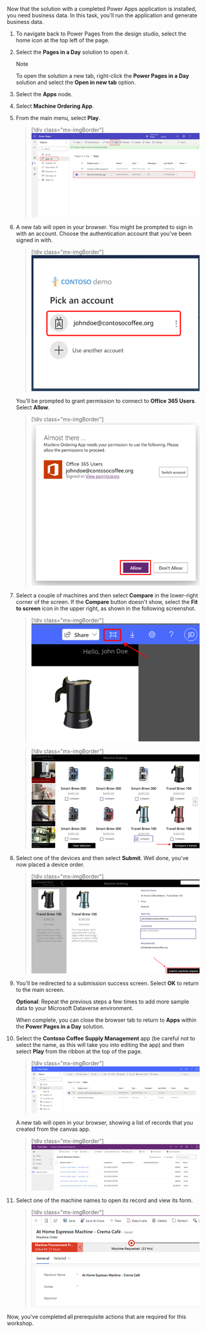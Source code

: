 Now that the solution with a completed Power Apps application is installed, you need business data. In this task, you'll run the application and generate business data.

1. To navigate back to Power Pages from the design studio, select the home icon at the top left of the page. 

1. Select the **Pages in a Day** solution to open it. 

   > [!NOTE]
   > To open the solution a new tab, right-click the **Power Pages in a Day** solution and select the **Open in new tab** option.

1. Select the **Apps** node.

1. Select **Machine Ordering App**.

1. From the main menu, select **Play**.

   > [!div class="mx-imgBorder"]
   > [![Screenshot of the Objects area in Power Pages, with Apps selected and focus on the Machine Ordering App and the Play button.](../media/play.png)](../media/play.png#lightbox)

1. A new tab will open in your browser. You might be prompted to sign in with an account. Choose the authentication account that you've been signed in with.

   > [!div class="mx-imgBorder"]
   > [![Screenshot of the Microsoft Pick an account prompt.](../media/account.png)](../media/account.png#lightbox)

   You'll be prompted to grant permission to connect to **Office 365 Users**. Select **Allow**.

   > [!div class="mx-imgBorder"]
   > [![Screenshot of the Almost there screen with focus on the Allow button.](../media/allow.png)](../media/allow.png#lightbox)

1. Select a couple of machines and then select **Compare** in the lower-right corner of the screen. If the **Compare** button doesn't show, select the **Fit to screen** icon in the upper right, as shown in the following screenshot.

   > [!div class="mx-imgBorder"]
   > [![Screenshot of the Fit to screen icon in the upper-right corner.](../media/fit-screen.png)](../media/fit-screen.png#lightbox)

   > [!div class="mx-imgBorder"]
   > [![Screenshot of the Machine Ordering screen with two items selected and focus on the Compare 2 items button.](../media/compare.png)](../media/compare.png#lightbox)

1. Select one of the devices and then select **Submit**. Well done, you've now placed a device order.

   > [!div class="mx-imgBorder"]
   > [![Screenshot of Machine Ordering with one item selected and focus on the Submit machine request button.](../media/submit.png)](../media/submit.png#lightbox)

1. You'll be redirected to a submission success screen. Select **OK** to return to the main screen.

   **Optional**: Repeat the previous steps a few times to add more sample data to your Microsoft Dataverse environment.

   When complete, you can close the browser tab to return to **Apps** within the **Power Pages in a Day** solution.

1. Select the **Contoso Coffee Supply Management** app (be careful not to select the name, as this will take you into editing the app) and then select **Play** from the ribbon at the top of the page.

   > [!div class="mx-imgBorder"]
   > [![Screenshot of the Pages in a Day Apps page with Contoso Coffee Supply selected.](../media/coffee.png)](../media/coffee.png#lightbox)

   A new tab will open in your browser, showing a list of records that you created from the canvas app.

   > [!div class="mx-imgBorder"]
   > [![Screenshot of the Active Machine Orders page in Power Apps.](../media/active.png)](../media/active.png#lightbox)

1. Select one of the machine names to open its record and view its form.

   > [!div class="mx-imgBorder"]
   > [![Screenshot of the At Home Espresso Machine order showing Machine Requested.](../media/requested.png)](../media/requested.png#lightbox)

Now, you've completed all prerequisite actions that are required for this workshop.
